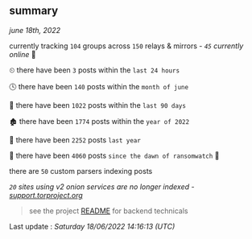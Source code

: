 
## summary
_june 18th, 2022_

currently tracking `104` groups across `150` relays & mirrors - _`45` currently online_ 📡

⏲ there have been `3` posts within the `last 24 hours`

🕓 there have been `140` posts within the `month of june`

📅 there have been `1022` posts within the `last 90 days`

🏚 there have been `1774` posts within the `year of 2022`

🚀 there have been `2252` posts `last year`

🦕 there have been `4060` posts `since the dawn of ransomwatch` 🐣

there are `50` custom parsers indexing posts

_`20` sites using v2 onion services are no longer indexed - [support.torproject.org](https://support.torproject.org/onionservices/v2-deprecation/)_

> see the project [README](https://github.com/jmousqueton/ransomwatch#readme) for backend technicals



Last update : _Saturday 18/06/2022 14:16:13 (UTC)_

